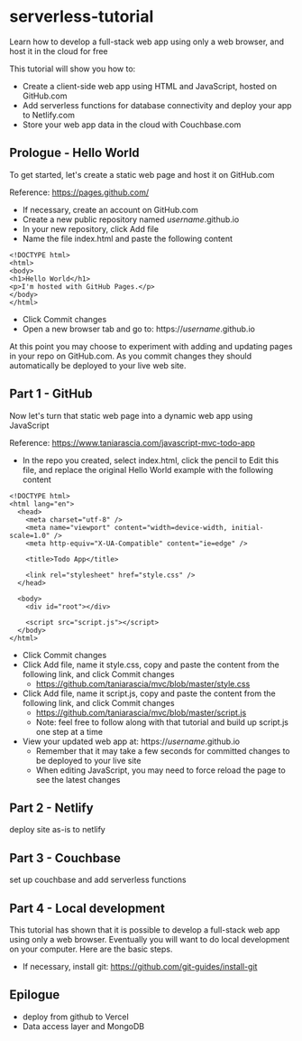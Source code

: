 # serverless-tutorial

Learn how to develop a full-stack web app using only a web browser, and host it in the cloud for free

This tutorial will show you how to:
- Create a client-side web app using HTML and JavaScript, hosted on GitHub.com
- Add serverless functions for database connectivity and deploy your app to Netlify.com
- Store your web app data in the cloud with Couchbase.com

## Prologue - Hello World

To get started, let's create a static web page and host it on GitHub.com

Reference: https://pages.github.com/

- If necessary, create an account on GitHub.com
- Create a new public repository named *username*.github.io
- In your new repository, click Add file
- Name the file index.html and paste the following content
~~~
<!DOCTYPE html>
<html>
<body>
<h1>Hello World</h1>
<p>I'm hosted with GitHub Pages.</p>
</body>
</html>
~~~
- Click Commit changes
- Open a new browser tab and go to: https://*username*.github.io

At this point you may choose to experiment with adding and updating pages in your repo on GitHub.com. As you commit changes they should automatically be deployed to your live web site.

## Part 1 - GitHub

Now let's turn that static web page into a dynamic web app using JavaScript

Reference: https://www.taniarascia.com/javascript-mvc-todo-app

- In the repo you created, select index.html, click the pencil to Edit this file, and replace the original Hello World example with the following content
~~~
<!DOCTYPE html>
<html lang="en">
  <head>
    <meta charset="utf-8" />
    <meta name="viewport" content="width=device-width, initial-scale=1.0" />
    <meta http-equiv="X-UA-Compatible" content="ie=edge" />

    <title>Todo App</title>

    <link rel="stylesheet" href="style.css" />
  </head>

  <body>
    <div id="root"></div>

    <script src="script.js"></script>
  </body>
</html>
~~~
- Click Commit changes
- Click Add file, name it style.css, copy and paste the content from the following link, and click Commit changes
  - https://github.com/taniarascia/mvc/blob/master/style.css
- Click Add file, name it script.js, copy and paste the content from the following link, and click Commit changes
  - https://github.com/taniarascia/mvc/blob/master/script.js
  - Note: feel free to follow along with that tutorial and build up script.js one step at a time
- View your updated web app at: https://*username*.github.io
  - Remember that it may take a few seconds for committed changes to be deployed to your live site
  - When editing JavaScript, you may need to force reload the page to see the latest changes

## Part 2 - Netlify

deploy site as-is to netlify

## Part 3 - Couchbase

set up couchbase and add serverless functions

## Part 4 - Local development

This tutorial has shown that it is possible to develop a full-stack web app using only a web browser. Eventually you will want to do local development on your computer. Here are the basic steps.

- If necessary, install git: https://github.com/git-guides/install-git

## Epilogue

- deploy from github to Vercel
- Data access layer and MongoDB


